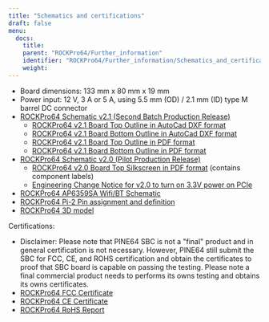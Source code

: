 ```yaml
---
title: "Schematics and certifications"
draft: false
menu:
  docs:
    title:
    parent: "ROCKPro64/Further_information"
    identifier: "ROCKPro64/Further_information/Schematics_and_certifications"
    weight: 
---
```


* Board dimensions: 133&nbsp;mm&nbsp;x 80&nbsp;mm&nbsp;x 19&nbsp;mm
* Power input: 12&nbsp;V, 3&nbsp;A or 5&nbsp;A, using 5.5&nbsp;mm (OD)&nbsp;/ 2.1&nbsp;mm (ID) type M barrel DC connector
* [ROCKPro64 Schematic v2.1 (Second Batch Production Release)](https://files.pine64.org/doc/rockpro64/rockpro64_v21-SCH.pdf)
  * [ROCKPro64 v2.1 Board Top Outline in AutoCad DXF format](https://files.pine64.org/doc/rockpro64/RockPro64_v21_Boardoutline-top.dxf)
  * [ROCKPro64 v2.1 Board Bottom Outline in AutoCad DXF format](https://files.pine64.org/doc/rockpro64/RockPro64_v21_Boardoutline-bottom.dxf)
  * [ROCKPro64 v2.1 Board Top Outline in PDF format](https://files.pine64.org/doc/rockpro64/RockPro64_v21_Boardoutline-top.pdf)
  * [ROCKPro64 v2.1 Board Bottom Outline in PDF format](https://files.pine64.org/doc/rockpro64/RockPro64_v21_Boardoutline-bottom.pdf)
* [ROCKPro64 Schematic v2.0 (Pilot Production Release)](https://files.pine64.org/doc/rockpro64/rockpro64_v20-SCH.pdf)
  * [ROCKPro64 v2.0 Board Top Silkscreen in PDF format](https://files.pine64.org/doc/rockpro64/Rockpro64-ver2.0-topsilk_ref.pdf) (contains component labels)
  * [Engineering Change Notice for v2.0 to turn on 3.3V power on PCIe](https://files.pine64.org/doc/rockpro64/ROCKPRo64%20Engineering%20Change%20Notice%2020180628RP01.pdf)
* [ROCKPro64 AP6359SA Wifi/BT Schematic](https://files.pine64.org/doc/rockpro64/rockpro64_wifi_ap6359SA.pdf)
* [ROCKPro64 Pi-2 Pin assignment and definition](https://files.pine64.org/doc/rockpro64/Rockpro64%20Pi-2%20Connector%20ver0.2.png)
* [ROCKPro64 3D model](https://files.pine64.org/doc/rockpro64/RockPro-3D-model.zip)

Certifications:

* Disclaimer: Please note that PINE64 SBC is not a "final" product and in general certification is not necessary. However, PINE64 still submit the SBC for FCC, CE, and ROHS certification and obtain the certificates to proof that SBC board is capable on passing the testing. Please note a final commercial product needs to performs its owns testing and obtains its owns certificates.
* [ROCKPro64 FCC Certificate](https://files.pine64.org/doc/cert/ROCKPro64%20FCC%20SDOC%20Certificate.pdf)
* [ROCKPro64 CE Certificate](https://files.pine64.org/doc/cert/ROCKPro64%20CE-EMC%20Certificate.pdf)
* [ROCKPro64 RoHS Report](https://files.pine64.org/doc/cert/ROCKPro64%20ROHS%20%20SEC180529404001E%20Report.pdf)
